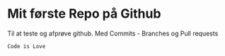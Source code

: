 # Mit første Repo på Github
Til at teste og afprøve github.
Med Commits - Branches og Pull requests

`Code is Love`

